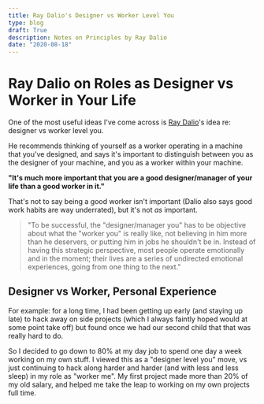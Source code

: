 ```yaml
---
title: Ray Dalio's Designer vs Worker Level You
type: blog
draft: True
description: Notes on Principles by Ray Dalio
date: "2020-08-18"
---
```


# Ray Dalio on Roles as Designer vs Worker in Your Life
One of the most useful ideas I've come across is [Ray
Dalio](books/principles)'s idea re: designer vs worker level you.

He recommends thinking of yourself as a worker operating in a machine that
you've designed, and says it's important to distinguish between you as the
designer of your machine, and you as a worker within your machine.

**"It's much more important that you are a good designer/manager of your life
than a good worker in it."**

That's not to say being a good worker isn't important (Dalio also says good
work habits are way underrated), but it's not *as* important.

> "To be successful, the "designer/manager you" has to be objective about what
  the "worker you" is really like, not believing in him more than he
  deservers, or putting him in jobs he shouldn't be in. Instead of having this
  strategic perspective, most people operate emotionally and in the moment;
  their lives are a series of undirected emotional experiences, going from one
  thing to the next."

## Designer vs Worker, Personal Experience
For example: for a long time, I had been getting up early (and staying up late)
to hack away on side projects (which I always faintly hoped would at some point
take off) but found once we had our second child that that was really hard to
do.

So I decided to go down to 80% at my day job to spend one day a week working on
my own stuff. I viewed this as a "designer level you" move, vs just continuing
to hack along harder and harder (and with less and less sleep) in my role as
"worker me". My first project made more than 20% of my old salary, and helped
me take the leap to working on my own projects full time.
